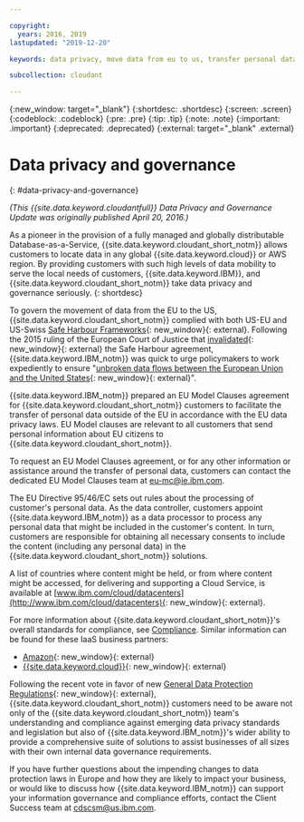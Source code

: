 ```yaml
---

copyright:
  years: 2016, 2019
lastupdated: "2019-12-20"

keywords: data privacy, move data from eu to us, transfer personal data outside eu

subcollection: cloudant

---
```


{:new_window: target="_blank"}
{:shortdesc: .shortdesc}
{:screen: .screen}
{:codeblock: .codeblock}
{:pre: .pre}
{:tip: .tip}
{:note: .note}
{:important: .important}
{:deprecated: .deprecated}
{:external: target="_blank" .external}

<!-- Acrolinx: 2019-12-20 -->

# Data privacy and governance
{: #data-privacy-and-governance}

*(This {{site.data.keyword.cloudantfull}} Data Privacy and Governance Update was originally published April 20, 2016.)*

As a pioneer in the provision of a fully managed and globally distributable Database-as-a-Service,
{{site.data.keyword.cloudant_short_notm}} allows customers to locate data in any
global {{site.data.keyword.cloud}} or AWS region.
By providing customers with such high levels of data mobility to serve the local needs of customers,
{{site.data.keyword.IBM}},
and {{site.data.keyword.cloudant_short_notm}} take data privacy and governance seriously.
{: shortdesc}

To govern the movement of data from the EU to the US,
{{site.data.keyword.cloudant_short_notm}} complied with both US-EU and US-Swiss
[Safe Harbour Frameworks](https://www.export.gov/safeharbor_eu){: new_window}{: external}.
Following the 2015 ruling of the European Court of Justice that
[invalidated](http://curia.europa.eu/juris/document/document.jsf?text=&docid=169195&pageIndex=0&doclang=en&mode=req&dir=&occ=first&part=1&cid=113326){: new_window}{: external}
the Safe Harbour agreement,
{{site.data.keyword.IBM_notm}} was quick to urge policymakers to work expediently
to ensure "[unbroken data flows between the European Union and the United States](http://www.ibm.com/ibm/ibmgra/safe_harbor_10062015.html){: new_window}{: external}".

{{site.data.keyword.IBM_notm}} prepared an EU Model Clauses agreement for {{site.data.keyword.cloudant_short_notm}} customers
to facilitate the transfer of personal data outside of the EU
in accordance with the EU data privacy laws.
EU Model clauses are relevant to all customers
that send personal information about EU citizens to {{site.data.keyword.cloudant_short_notm}}.

To request an EU Model Clauses agreement,
or for any other information or assistance around the transfer of personal data,
customers can contact the dedicated EU Model Clauses team at [eu-mc@ie.ibm.com](mailto:eu-mc@ie.ibm.com).

The EU Directive 95/46/EC sets out rules about the processing of customer's personal data.
As the data controller,
customers appoint {{site.data.keyword.IBM_notm}} as a data processor to process any personal data that might be included in the customer's content.
In turn,
customers are responsible for obtaining all necessary consents
to include the content (including any personal data) in the {{site.data.keyword.cloudant_short_notm}} solutions.

A list of countries where content might be held,
or from where content might be accessed,
for delivering and supporting a Cloud Service,
is available at [www.ibm.com/cloud/datacenters](http://www.ibm.com/cloud/datacenters){: new_window}{: external}.

For more information about {{site.data.keyword.cloudant_short_notm}}'s overall standards for compliance, see [Compliance](/docs/services/Cloudant?topic=cloudant-compliance#compliance).
Similar information can be found for these IaaS business partners:

- [Amazon](https://aws.amazon.com/compliance/){: new_window}{: external}
- [{{site.data.keyword.cloud}}](https://www.ibm.com/cloud/compliance){: new_window}{: external}

Following the recent vote in favor of new
[General Data Protection Regulations](http://www.engadget.com/2016/04/14/eu-data-protection-rules/){: new_window}{: external},
{{site.data.keyword.cloudant_short_notm}} customers need to be aware not only of the {{site.data.keyword.cloudant_short_notm}} team's understanding and
compliance against emerging data privacy standards and legislation
but also of {{site.data.keyword.IBM_notm}}'s wider ability to provide a comprehensive suite of solutions
to assist businesses of all sizes with their own internal data governance requirements.

If you have further questions about the impending changes to data protection laws in Europe
and how they are likely to impact your business,
or would like to discuss how {{site.data.keyword.IBM_notm}} can support your information governance
and compliance efforts,
contact the Client Success team at [cdscsm@us.ibm.com](mailto:cdscsm@us.ibm.com). 